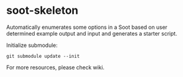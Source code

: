 # soot-skeleton
Automatically enumerates some options in a Soot based on user determined example output and input and generates a starter script.

Initialize submodule:

```
git submodule update --init
```
For more resources, please check wiki.